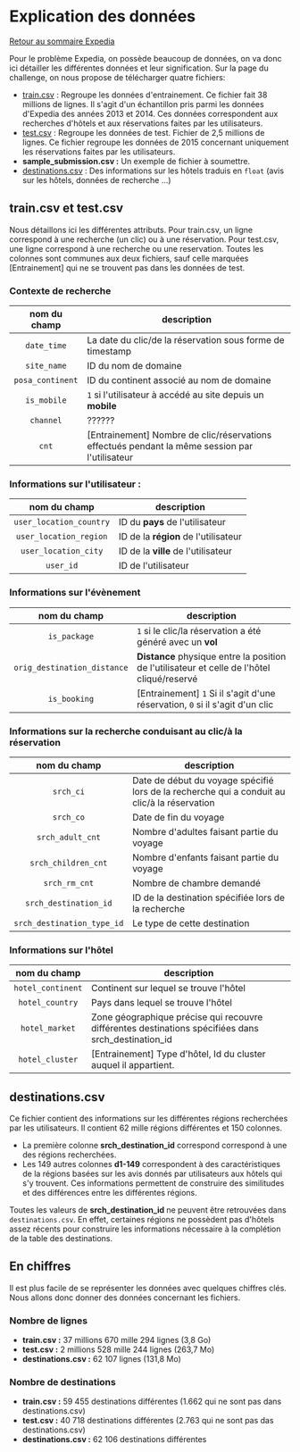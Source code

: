 # Explication des données

[Retour au sommaire Expedia](expedia_sommaire.md)

Pour le problème Expedia, on possède beaucoup de données, on va donc ici détailler les différentes données et leur signification.
Sur la page du challenge, on nous propose de télécharger quatre fichiers:

* [train.csv](#traincsv-et-testcsv) : Regroupe les données d'entrainement. Ce fichier fait 38 millions de lignes. Il s'agit d'un échantillon pris parmi les données d'Expedia des années 2013 et 2014. Ces données correspondent aux recherches d'hôtels et aux réservations faites par les utilisateurs.
* [test.csv](#traincsv-et-testcsv) : Regroupe les données de test. Fichier de 2,5 millions de lignes. Ce fichier regroupe les données de 2015 concernant uniquement les réservations faites par les utilisateurs.
* **sample_submission.csv :** Un exemple de fichier à soumettre.
* [destinations.csv](#destinationscsv) : Des informations sur les hôtels traduis en `float` (avis sur les hôtels, données de recherche ...)

## train.csv et test.csv

Nous détaillons ici les différentes attributs. Pour train.csv, un ligne correspond à une recherche (un clic) ou à une réservation. Pour test.csv, une ligne correspond à une recherche ou une reservation. Toutes les colonnes sont communes aux deux fichiers, sauf celle marquées [Entrainement] qui ne se trouvent pas dans les données de test.

### Contexte de recherche

nom du champ                | description
:--------------------------:|------------
`date_time`                 | La date du clic/de la réservation sous forme de timestamp
`site_name`                 | ID du nom de domaine
`posa_continent`            | ID du continent associé au nom de domaine
`is_mobile`                 | `1` si l'utilisateur à accédé au site depuis un **mobile**
`channel`                   | ??????
`cnt`                       | [Entrainement] Nombre de clic/réservations effectués pendant la même session par l'utilisateur

### Informations sur l'utilisateur :

nom du champ                | description
:--------------------------:|------------
`user_location_country`     | ID du **pays** de l'utilisateur
`user_location_region`      | ID de la **région** de l'utilisateur
`user_location_city`        | ID de la **ville** de l'utilisateur
`user_id`                   | ID de l'utilisateur

### Informations sur l'évènement

nom du champ                | description
:--------------------------:|------------
`is_package`                | `1` si le clic/la réservation a été généré avec un **vol**
`orig_destination_distance` | **Distance** physique entre la position de l'utilisateur et celle de l'hôtel cliqué/reservé
`is_booking`                | [Entrainement] `1` Si il s'agit d'une réservation, `0` si il s'agit d'un clic

### Informations sur la recherche conduisant au clic/à la réservation

nom du champ                | description
:--------------------------:|------------
`srch_ci`                   | Date de début du voyage spécifié lors de la recherche qui a conduit au clic/à la réservation
`srch_co`                   | Date de fin du voyage
`srch_adult_cnt`            | Nombre d'adultes faisant partie du voyage
`srch_children_cnt`         | Nombre d'enfants faisant partie du voyage
`srch_rm_cnt`               | Nombre de chambre demandé
`srch_destination_id`       | ID de la destination spécifiée lors de la recherche
`srch_destination_type_id`  | Le type de cette destination

### Informations sur l'hôtel

nom du champ                | description
:--------------------------:|------------
`hotel_continent`           | Continent sur lequel se trouve l'hôtel
`hotel_country`             | Pays dans lequel se trouve l'hôtel
`hotel_market`              | Zone géographique précise qui recouvre différentes destinations spécifiées dans srch_destination_id
`hotel_cluster`             | [Entrainement] Type d'hôtel, Id du cluster auquel il appartient.

## destinations.csv

Ce fichier contient des informations sur les différentes régions recherchées par les utilisateurs. Il contient 62 mille régions différentes et 150 colonnes.

* La première colonne **srch_destination_id** correspond correspond à une des régions recherchées.
* Les 149 autres colonnes **d1-149** correspondent à des caractéristiques de la régions basées sur les avis donnés par utilisateurs aux hôtels qui s'y trouvent. Ces informations permettent de construire des similitudes et des différences entre les différentes régions.

Toutes les valeurs de **srch_destination_id** ne peuvent être retrouvées dans `destinations.csv`. En effet, certaines régions ne possèdent pas d'hôtels assez récents pour construire les informations nécessaire à la complétion de la table des destinations.

## En chiffres

Il est plus facile de se représenter les données avec quelques chiffres clés. Nous allons donc donner des données concernant les fichiers.

### Nombre de lignes

* **train.csv :** 37 millions 670 mille 294 lignes (3,8 Go)
* **test.csv :** 2 millions 528 mille 244 lignes (263,7 Mo)
* **destinations.csv :** 62 107 lignes (131,8 Mo)

### Nombre de destinations

* **train.csv :** 59 455 destinations différentes (1.662 qui ne sont pas dans destinations.csv)
* **test.csv :** 40 718 destinations différentes (2.763 qui ne sont pas das destinations.csv)
* **destinations.csv :** 62 106 destinations différentes

